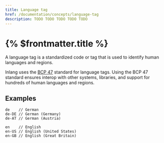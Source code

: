 ```yaml
---
title: Language tag
href: /documentation/concepts/language-tag
description: TODO TODO TODO TODO TODO
---
```


# {% $frontmatter.title %}

A language tag is a standardized code or tag that is used to identify human languages and regions. 

Inlang uses the [BCP 47](https://en.wikipedia.org/wiki/IETF_language_tag) standard for language tags. Using the BCP 47 standard ensures interop with other systems, libraries, and support for hundreds of human languages and regions.

## Examples

```
de    // German
de-DE // German (Germany)
de-AT // German (Austria)

en    // English
en-US // English (United States)
en-GB // English (Great Britain)
```

